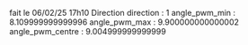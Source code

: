 fait le 06/02/25 17h10
Direction
direction : 1
angle_pwm_min : 8.109999999999996
angle_pwm_max : 9.900000000000002
angle_pwm_centre : 9.004999999999999